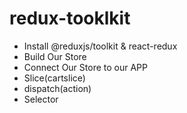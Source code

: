 # redux-tooklkit

- Install @reduxjs/toolkit & react-redux
- Build Our Store
- Connect Our Store to our APP
- Slice(cartslice)
- dispatch(action)
- Selector
